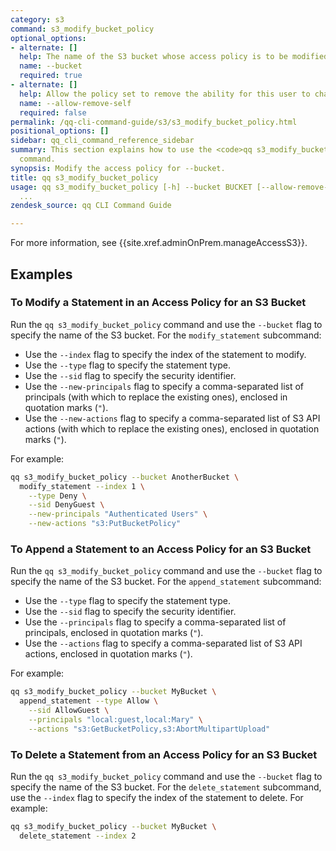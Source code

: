 ```yaml
---
category: s3
command: s3_modify_bucket_policy
optional_options:
- alternate: []
  help: The name of the S3 bucket whose access policy is to be modified
  name: --bucket
  required: true
- alternate: []
  help: Allow the policy set to remove the ability for this user to change the policy.
  name: --allow-remove-self
  required: false
permalink: /qq-cli-command-guide/s3/s3_modify_bucket_policy.html
positional_options: []
sidebar: qq_cli_command_reference_sidebar
summary: This section explains how to use the <code>qq s3_modify_bucket_policy</code>
  command.
synopsis: Modify the access policy for --bucket.
title: qq s3_modify_bucket_policy
usage: qq s3_modify_bucket_policy [-h] --bucket BUCKET [--allow-remove-self] {delete_statement,append_statement,modify_statement}
  ...
zendesk_source: qq CLI Command Guide

---
```

For more information, see {{site.xref.adminOnPrem.manageAccessS3}}.

## Examples

### To Modify a Statement in an Access Policy for an S3 Bucket
Run the `qq s3_modify_bucket_policy` command and use the `--bucket` flag to specify the name of the S3 bucket. For the `modify_statement` subcommand:

* Use the `--index` flag to specify the index of the statement to modify.
* Use the `--type` flag to specify the statement type.
* Use the `--sid` flag to specify the security identifier.
* Use the `--new-principals` flag to specify a comma-separated list of principals (with which to replace the existing ones), enclosed in quotation marks (`"`).
* Use the `--new-actions` flag to specify a comma-separated list of S3 API actions (with which to replace the existing ones), enclosed in quotation marks (`"`).

For example:

```bash
qq s3_modify_bucket_policy --bucket AnotherBucket \
  modify_statement --index 1 \
    --type Deny \
    --sid DenyGuest \
    --new-principals "Authenticated Users" \
    --new-actions "s3:PutBucketPolicy"
```

### To Append a Statement to an Access Policy for an S3 Bucket
Run the `qq s3_modify_bucket_policy` command and use the `--bucket` flag to specify the name of the S3 bucket. For the `append_statement` subcommand:

* Use the `--type` flag to specify the statement type.
* Use the `--sid` flag to specify the security identifier.
* Use the `--principals` flag to specify a comma-separated list of principals, enclosed in quotation marks (`"`).
* Use the `--actions` flag to specify a comma-separated list of S3 API actions, enclosed in quotation marks (`"`).

For example:

```bash
qq s3_modify_bucket_policy --bucket MyBucket \
  append_statement --type Allow \
    --sid AllowGuest \
    --principals "local:guest,local:Mary" \
    --actions "s3:GetBucketPolicy,s3:AbortMultipartUpload"
```

### To Delete a Statement from an Access Policy for an S3 Bucket
Run the `qq s3_modify_bucket_policy` command and use the `--bucket` flag to specify the name of the S3 bucket. For the `delete_statement` subcommand, use the `--index` flag to specify the index of the statement to delete. For example:

```bash
qq s3_modify_bucket_policy --bucket MyBucket \
  delete_statement --index 2
```

